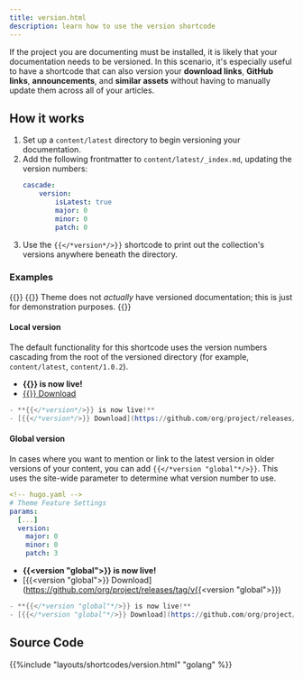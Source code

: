 ```yaml
---
title: version.html
description: learn how to use the version shortcode
---
```


If the project you are documenting must be installed, it is likely that your documentation needs to be versioned. In this scenario, it's especially useful to have a shortcode that can also version your **download links**, **GitHub links**, **announcements**, and **similar assets** without having to manually update them across all of your articles. 

## How it works

1. Set up a `content/latest` directory to begin versioning your documentation.
2. Add the following frontmatter to `content/latest/_index.md`, updating the version numbers:
   ```yaml
   cascade:
       version:
           isLatest: true
           major: 0
           minor: 0 
           patch: 0
   ```
3. Use the `{{</*version*/>}}` shortcode to print out the collection's versions anywhere beneath the directory.

### Examples 

{{<notice note>}}
{{<prod>}} Theme does not _actually_ have versioned documentation; this is just for demonstration purposes. 
{{</notice>}}

#### Local version 

The default functionality for this shortcode uses the version numbers cascading from the root of the versioned directory (for example, `content/latest`, `content/1.0.2`). 

- **{{<version>}} is now live!**
- [{{<version>}} Download](https://github.com/org/project/releases/tag/v{{<version>}})

```s
- **{{</*version*/>}} is now live!**
- [{{</*version*/>}} Download](https://github.com/org/project/releases/tag/v{{</*version*/>}})
```

#### Global version 

In cases where you want to mention or link to the latest version in older versions of your content, you can add `{{</*version "global"*/>}}`. This uses the site-wide parameter to determine what version number to use.

```yaml
<!-- hugo.yaml -->
# Theme Feature Settings
params: 
  [...]
  version: 
    major: 0
    minor: 0
    patch: 3
```

- **{{<version "global">}} is now live!**
- [{{<version "global">}} Download](https://github.com/org/project/releases/tag/v{{<version "global">}})

```s
- **{{</*version "global"*/>}} is now live!**
- [{{</*version "global"*/>}} Download](https://github.com/org/project/releases/tag/v{{</*version "global"*/>}})
```

## Source Code 

{{%include "layouts/shortcodes/version.html" "golang" %}}

